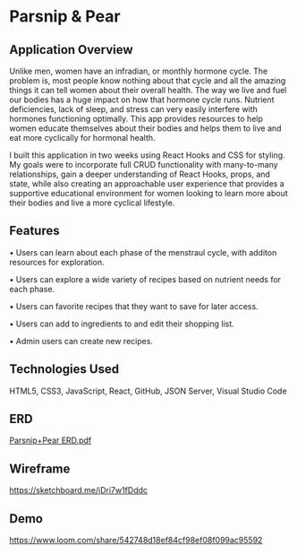 # Parsnip & Pear

## Application Overview

Unlike men, women have an infradian, or monthly hormone cycle.  The problem is, most people know nothing about that cycle and all the amazing things it can tell women about their overall health. The way we live and fuel our bodies has a huge impact on how that hormone cycle runs. Nutrient deficiencies, lack of sleep, and stress can very easily interfere with hormones functioning optimally. This app provides resources to help women educate themselves about their bodies and helps them to live and eat more cyclically for hormonal health.

I built this application in two weeks using React Hooks and CSS for styling. My goals were to incorporate full CRUD functionality with many-to-many relationships, gain a deeper understanding of React Hooks, props, and state, while also creating an approachable user experience that provides a supportive educational environment for women looking to learn more about their bodies and live a more cyclical lifestyle.  

## Features

• Users can learn about each phase of the menstraul cycle, with additon resources for exploration. 

• Users can explore a wide variety of recipes based on nutrient needs for each phase.

• Users can favorite recipes that they want to save for later access. 

• Users can add to ingredients to and edit their shopping list.

• Admin users can create new recipes.

## Technologies Used
HTML5, CSS3, JavaScript, React, GitHub, JSON Server, Visual Studio Code

## ERD
[Parsnip+Pear ERD.pdf](https://github.com/graceehparce/ParsnipAndPear/files/9700131/Parsnip%2BPear.ERD.pdf)

## Wireframe
https://sketchboard.me/jDri7w1fDddc

## Demo
https://www.loom.com/share/542748d18ef84cf98ef08f099ac95592
